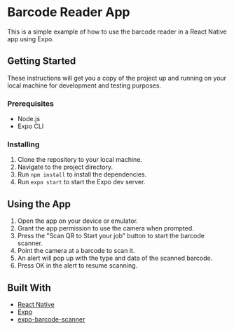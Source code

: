 # Barcode Reader App

This is a simple example of how to use the barcode reader in a React Native app using Expo.

## Getting Started

These instructions will get you a copy of the project up and running on your local machine for development and testing purposes.

### Prerequisites

- Node.js
- Expo CLI

### Installing

1. Clone the repository to your local machine.
2. Navigate to the project directory.
3. Run `npm install` to install the dependencies.
4. Run `expo start` to start the Expo dev server.

## Using the App

1. Open the app on your device or emulator.
2. Grant the app permission to use the camera when prompted.
3. Press the "Scan QR to Start your job" button to start the barcode scanner.
4. Point the camera at a barcode to scan it.
5. An alert will pop up with the type and data of the scanned barcode.
6. Press OK in the alert to resume scanning.

## Built With

- [React Native](https://reactnative.dev/)
- [Expo](https://expo.io/)
- [expo-barcode-scanner](https://docs.expo.io/versions/latest/sdk/bar-code-scanner/)

